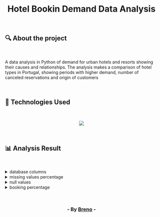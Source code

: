 <h1 align = "center"> Hotel Bookin Demand Data Analysis </h1><br>

<h2> &#128269; About the project </h2><br>

<p>A data analysis in Python of demand for urban hotels and resorts showing their causes and relationships.
The analysis makes a comparison of hotel types in Portugal, showing periods with higher
demand, number of canceled reservations and origin of customers</p><br>

<h2> &#128302; Technologies Used </h2><br>

<p align="center">
  <a href="https://skillicons.dev">
    <img src="https://skillicons.dev/icons?i=py" />
  </a>
</p>

<br><h2> &#128202; Analysis Result </h2><br>

<details>
	<summary>database columns</summary><br>
	
  	01 : hotel
	02 : is_canceled
	03 : lead_time
	04 : arrival_date_year
	05 : arrival_date_month
	06 : arrival_date_week_number
	07 : arrival_date_day_of_month
	08 : stays_in_weekend_nights
	09 : stays_in_week_nights
	10 : adults
	11 : children
	12 : babies
	13 : meal
	14 : country
	15 : market_segment
	16 : distribution_channel
	17 : is_repeated_guest
	18 : previous_cancellations
	19 : previous_bookings_not_canceled
	20 : reserved_room_type
	21 : assigned_room_type
	22 : booking_changes
	23 : deposit_type
	24 : agent
	25 : company
	26 : days_in_waiting_list
	27 : customer_type
	28 : adr
	29 : required_car_parking_spaces
	30 : total_of_special_requests
	31 : reservation_status
	32 : reservation_status_date
</details>

<details>
	<summary>missing values percentage</summary><br>
	<p>After importing the data, missing values were identified in some columns</p>
	
  	children: 0.003% 
	country: 0.409% 
	agent: 13.686% 
	company: 94.307%
</details>

<details>
	<summary>null values</summary><br>
	<p>Number of null values per column</p>
	
  	children: 4
	country: 488
</details>

<details>
	<summary>booking percentage</summary><br>
	<p>Booking percentage by hotel type</p>
	
  	children: 4
	country: 488
</details>

<br><h3 align = "center"> - By <a href = "https://www.linkedin.com/in/breno-barbosa-de-oliveira-810866275/" target = "_blank">Breno</a> - </h3>
